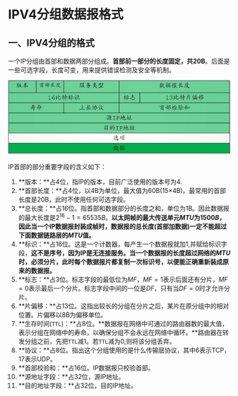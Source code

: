 # IPV4分组数据报格式

## 一、IPV4分组的格式

一个IP分组由首部和数据两部分组成。**首部前一部分的长度固定，共20B**。后面是一些可选字段，长度可变，用来提供错误检测及安全等机制。

<img src="./ip.png" alt="img1" style="zoom:100%;" />

IP首部的部分重要字段的含义如下：

1. **版本：**占4位，指IP的版本，目前广泛使用的版本号为4.
2. **首部长度：**占4位，以4B为单位，最大值为60B(15×4B)。最常用的首部长度是20B，此时不使用任何可选字段。
3. **总长度：**占16位。指首部和数据部分的长度之和，单位为1B。因此数据报的最大长度是$2^{16}-1=65535B$。**以太网帧的最大传送单元$MTU$为$1500B$，因此当一个IP数据报封装成帧时，数据报的总长度(首部加数据)一定不能超过下面数据链路层的$MTU$值。**
4. **标识：**占16位。这是一个计数器，每产生一个数据报就加1,并赋给标识字段，**这不是序号，因为IP是无连接服务。**当一个数据报的长度超过网络的$MTU$时，必须分片，此时**每个数据报片都复制一次标识号，以便能正确重新装成原来的数据报。**
5. **标志：**占3位。标志字段的最低位为$MF$，$MF=1$表示后面还有分片，$MF=0$表示最后一个分片。标志字段中间的一位是$DF$，只有当$DF=0$时才允许分片。
6. **片偏移：**占13位。这指出较长的分组在分片之后，某片在原分组中的相对位置。片偏移以8B为偏移单位。
7. **生存时间(`TTL`)：**占8位。**数据报在网络中可通过的路由器数的最大值，表示分组在网络中的寿命，以确保分组不会永远在网络中循环。**路由器在转发分组之前，先把`TTL`减1。若`TTL`减为0,则将该分组丢弃。
8. **协议：**占8位。指出这个分组使用的是什么传输层协议，其中6表示TCP，17表示UDP。
9. **首部校验和：**占16位。IP数据报只校验首部。
10. **源地址字段：**占32位，源IP地址。
11. **目的地址字段：**占32位，目的IP地址。

